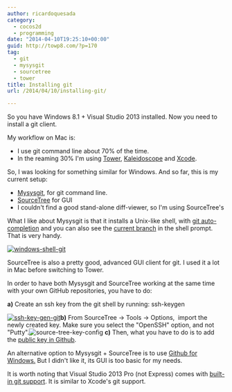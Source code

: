 ```yaml
---
author: ricardoquesada
category:
  - cocos2d
  - programming
date: "2014-04-10T19:25:10+00:00"
guid: http://towp8.com/?p=170
tag:
  - git
  - mysysgit
  - sourcetree
  - tower
title: Installing git
url: /2014/04/10/installing-git/

---
```

So you have Windows 8.1 + Visual Studio 2013 installed. Now you need to install a git client.

My workflow on Mac is:

- I use git command line about 70% of the time.
- In the reaming 30% I'm using [Tower](http://www.git-tower.com/), [Kaleidoscope](http://www.kaleidoscopeapp.com/) and [Xcode](http://www.raywenderlich.com/51351/how-to-use-git-source-control-with-xcode-in-ios-7).

So, I was looking for something similar for Windows. And so far, this is my current setup:

- [Mysysgit](http://msysgit.github.io/), for git command line.
- [SourceTree](http://www.sourcetreeapp.com/) for GUI
- I couldn't find a good stand-alone diff-viewer, so I'm using SourceTree's

What I like about Mysysgit is that it installs a Unix-like shell, with [git auto-completion](http://code-worrier.com/blog/autocomplete-git/) and you can also see the [current branch](http://code-worrier.com/blog/git-branch-in-bash-prompt/) in the shell prompt. That is very handy.

[![windows-shell-git](/wp-content/uploads/2014/04/windows-shell-git.png?w=676)](/wp-content/uploads/2014/04/windows-shell-git.png)

SourceTree is also a pretty good, advanced GUI client for git. I used it a lot in Mac before switching to Tower.

In order to have both Mysysgit and SourceTree working at the same time with your own GitHub repositories, you have to do:

**a)** Create an ssh key from the git shell by running: ssh-keygen

[![ssh-key-gen-git](/wp-content/uploads/2014/04/ssh-key-gen-git.png?w=676)](/wp-content/uploads/2014/04/ssh-key-gen-git.png)**b)** From SourceTree -> Tools -> Options,  import the newly created key. Make sure you select the "OpenSSH" option, and not "Putty".![source-tree-key-config](/wp-content/uploads/2014/04/source-tree-key-config.png?w=676) **c)** Then, what you have to do is to add the [public key in Github](https://help.github.com/articles/generating-ssh-keys#step-3-add-your-ssh-key-to-github).

An alternative option to Mysysgit + SourceTree is to use [Github for Windows.](https://windows.github.com/) But I didn't like it, its GUI is too basic for my needs.

It is worth noting that Visual Studio 2013 Pro (not Express) comes with [built-in git support](http://msdn.microsoft.com/en-us/library/hh850437.aspx). It is similar to Xcode's git support.
